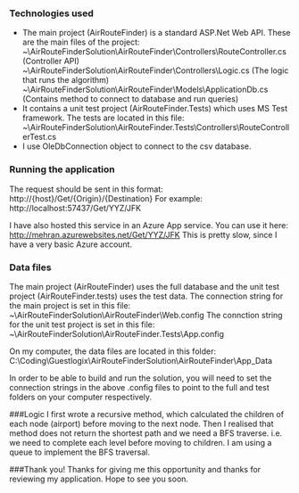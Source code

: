 ﻿### Technologies used
- The main project (AirRouteFinder) is a standard ASP.Net Web API.
	These are the main files of the project:
	~\AirRouteFinderSolution\AirRouteFinder\Controllers\RouteController.cs  (Controller API)
	~\AirRouteFinderSolution\AirRouteFinder\Controllers\Logic.cs  (The logic that runs the algorithm)
	~\AirRouteFinderSolution\AirRouteFinder\Models\ApplicationDb.cs   (Contains method to connect to database and run queries)
- It contains a unit test project (AirRouteFinder.Tests) which uses MS Test framework.
	The tests are located in this file:
	~\AirRouteFinderSolution\AirRouteFinder.Tests\Controllers\RouteControllerTest.cs
- I use OleDbConnection object to connect to the csv database.


### Running the application
The request should be sent in this format:
	http://{host}/Get/{Origin}/{Destination}
For example: 
	http://localhost:57437/Get/YYZ/JFK

I have also hosted this service in an Azure App service. You can use it here:
	http://mehran.azurewebsites.net/Get/YYZ/JFK
This is pretty slow, since I have a very basic Azure account.

### Data files
The main project (AirRouteFinder) uses the full database and the unit test project (AirRouteFinder.tests) uses the test data.
The connection string for the main project is set in this file:
	~\AirRouteFinderSolution\AirRouteFinder\Web.config
The connction string for the unit test project is set in this file:
	~\AirRouteFinderSolution\AirRouteFinder.Tests\App.config

On my computer, the data files are located in this folder:
	C:\Coding\Guestlogix\AirRouteFinderSolution\AirRouteFinder\App_Data

In order to be able to build and run the solution, you will need to set the connection strings in the above .config files 
to point to the full and test folders on your computer respectively.

###Logic
I first wrote a recursive method, which calculated the children of each node (airport) before moving to the next node.
Then I realised that method does not return the shortest path and we need a BFS traverse. i.e. we need to complete each level before moving to children.
I am using a queue to implement the BFS traversal.

###Thank you!
Thanks for giving me this opportunity and thanks for reviewing my application.
Hope to see you soon.

